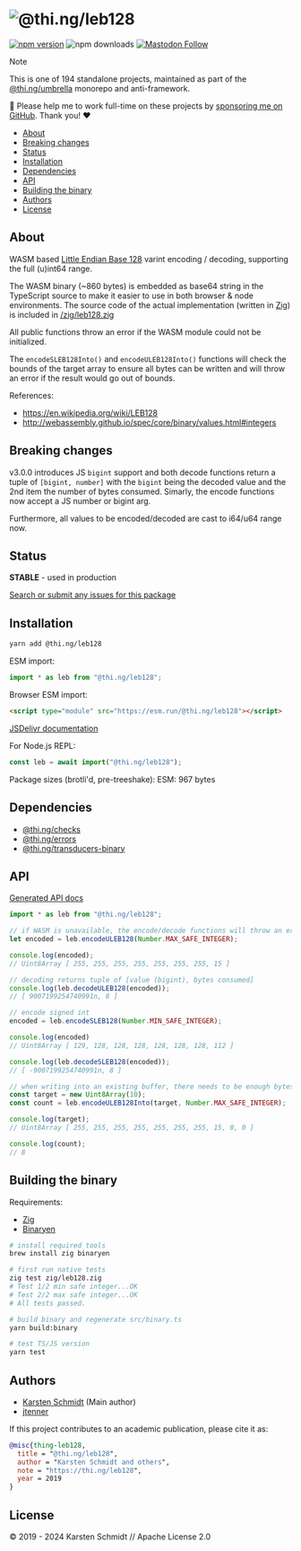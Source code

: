 <!-- This file is generated - DO NOT EDIT! -->
<!-- Please see: https://github.com/thi-ng/umbrella/blob/develop/CONTRIBUTING.md#changes-to-readme-files -->
# ![@thi.ng/leb128](https://media.thi.ng/umbrella/banners-20230807/thing-leb128.svg?ef6255a3)

[![npm version](https://img.shields.io/npm/v/@thi.ng/leb128.svg)](https://www.npmjs.com/package/@thi.ng/leb128)
![npm downloads](https://img.shields.io/npm/dm/@thi.ng/leb128.svg)
[![Mastodon Follow](https://img.shields.io/mastodon/follow/109331703950160316?domain=https%3A%2F%2Fmastodon.thi.ng&style=social)](https://mastodon.thi.ng/@toxi)

> [!NOTE]
> This is one of 194 standalone projects, maintained as part
> of the [@thi.ng/umbrella](https://github.com/thi-ng/umbrella/) monorepo
> and anti-framework.
>
> 🚀 Please help me to work full-time on these projects by [sponsoring me on
> GitHub](https://github.com/sponsors/postspectacular). Thank you! ❤️

- [About](#about)
- [Breaking changes](#breaking-changes)
- [Status](#status)
- [Installation](#installation)
- [Dependencies](#dependencies)
- [API](#api)
- [Building the binary](#building-the-binary)
- [Authors](#authors)
- [License](#license)

## About

WASM based [Little Endian Base
128](https://en.wikipedia.org/wiki/LEB128) varint encoding / decoding,
supporting the full (u)int64 range.

The WASM binary (~860 bytes) is embedded as base64 string in the
TypeScript source to make it easier to use in both browser & node
environments. The source code of the actual implementation (written in
[Zig](https://ziglang.org)) is included in
[/zig/leb128.zig](https://github.com/thi-ng/umbrella/tree/develop/packages/leb128/zig/leb128.zig)

All public functions throw an error if the WASM module could not be
initialized.

The `encodeSLEB128Into()` and `encodeULEB128Into()` functions will check the
bounds of the target array to ensure all bytes can be written and will
throw an error if the result would go out of bounds.

References:

- https://en.wikipedia.org/wiki/LEB128
- http://webassembly.github.io/spec/core/binary/values.html#integers

## Breaking changes

v3.0.0 introduces JS `bigint` support and both decode functions return a tuple
of `[bigint, number]` with the `bigint` being the decoded value and the 2nd item
the number of bytes consumed. Simarly, the encode functions now accept a JS
number or bigint arg.

Furthermore, all values to be encoded/decoded are cast to i64/u64 range now.

## Status

**STABLE** - used in production

[Search or submit any issues for this package](https://github.com/thi-ng/umbrella/issues?q=%5Bleb128%5D+in%3Atitle)

## Installation

```bash
yarn add @thi.ng/leb128
```

ESM import:

```ts
import * as leb from "@thi.ng/leb128";
```

Browser ESM import:

```html
<script type="module" src="https://esm.run/@thi.ng/leb128"></script>
```

[JSDelivr documentation](https://www.jsdelivr.com/)

For Node.js REPL:

```js
const leb = await import("@thi.ng/leb128");
```

Package sizes (brotli'd, pre-treeshake): ESM: 967 bytes

## Dependencies

- [@thi.ng/checks](https://github.com/thi-ng/umbrella/tree/develop/packages/checks)
- [@thi.ng/errors](https://github.com/thi-ng/umbrella/tree/develop/packages/errors)
- [@thi.ng/transducers-binary](https://github.com/thi-ng/umbrella/tree/develop/packages/transducers-binary)

## API

[Generated API docs](https://docs.thi.ng/umbrella/leb128/)

```ts tangle:export/readme1.ts
import * as leb from "@thi.ng/leb128";

// if WASM is unavailable, the encode/decode functions will throw an error
let encoded = leb.encodeULEB128(Number.MAX_SAFE_INTEGER);

console.log(encoded);
// Uint8Array [ 255, 255, 255, 255, 255, 255, 255, 15 ]

// decoding returns tuple of [value (bigint), bytes consumed]
console.log(leb.decodeULEB128(encoded));
// [ 9007199254740991n, 8 ]

// encode signed int
encoded = leb.encodeSLEB128(Number.MIN_SAFE_INTEGER);

console.log(encoded)
// Uint8Array [ 129, 128, 128, 128, 128, 128, 128, 112 ]

console.log(leb.decodeSLEB128(encoded));
// [ -9007199254740991n, 8 ]

// when writing into an existing buffer, there needs to be enough bytes to write the value
const target = new Uint8Array(10);
const count = leb.encodeULEB128Into(target, Number.MAX_SAFE_INTEGER);

console.log(target);
// Uint8Array [ 255, 255, 255, 255, 255, 255, 255, 15, 0, 0 ]

console.log(count);
// 8
```

## Building the binary

Requirements:

- [Zig](https://ziglang.org/download/)
- [Binaryen](https://github.com/WebAssembly/binaryen)

```bash
# install required tools
brew install zig binaryen

# first run native tests
zig test zig/leb128.zig
# Test 1/2 min safe integer...OK
# Test 2/2 max safe integer...OK
# All tests passed.

# build binary and regenerate src/binary.ts
yarn build:binary

# test TS/JS version
yarn test
```

## Authors

- [Karsten Schmidt](https://thi.ng) (Main author)
- [jtenner](https://github.com/jtenner)

If this project contributes to an academic publication, please cite it as:

```bibtex
@misc{thing-leb128,
  title = "@thi.ng/leb128",
  author = "Karsten Schmidt and others",
  note = "https://thi.ng/leb128",
  year = 2019
}
```

## License

&copy; 2019 - 2024 Karsten Schmidt // Apache License 2.0
